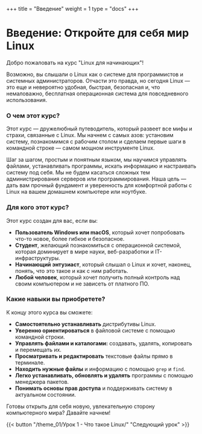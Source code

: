 +++
title = "Введение"
weight = 1
type = "docs"
+++

# Введение: Откройте для себя мир Linux

Добро пожаловать на курс "Linux для начинающих"!

Возможно, вы слышали о Linux как о системе для программистов и системных администраторов. Отчасти это правда, но сегодня Linux — это еще и невероятно удобная, быстрая, безопасная и, что немаловажно, бесплатная операционная система для повседневного использования.

### О чем этот курс?

Этот курс — дружелюбный путеводитель, который развеет все мифы и страхи, связанные с Linux. Мы начнем с самых азов: установим систему, познакомимся с рабочим столом и сделаем первые шаги в командной строке — самом мощном инструменте Linux.

Шаг за шагом, простым и понятным языком, мы научимся управлять файлами, устанавливать программы, искать информацию и настраивать систему под себя. Мы не будем касаться сложных тем администрирования серверов или программирования. Наша цель — дать вам прочный фундамент и уверенность для комфортной работы с Linux на вашем домашнем компьютере или ноутбуке.

### Для кого этот курс?

Этот курс создан для вас, если вы:

*   **Пользователь Windows или macOS**, который хочет попробовать что-то новое, более гибкое и безопасное.
*   **Студент**, желающий познакомиться с операционной системой, которая доминирует в мире науки, веб-разработки и IT-инфраструктуры.
*   **Начинающий энтузиаст**, который слышал о Linux и хочет, наконец, понять, что это такое и как с ним работать.
*   **Любой человек**, который хочет получить полный контроль над своим компьютером и не зависеть от платного ПО.

### Какие навыки вы приобретете?

К концу этого курса вы сможете:

*   **Самостоятельно устанавливать** дистрибутивы Linux.
*   **Уверенно ориентироваться** в файловой системе с помощью командной строки.
*   **Управлять файлами и каталогами:** создавать, удалять, копировать и перемещать их.
*   **Просматривать и редактировать** текстовые файлы прямо в терминале.
*   **Находить нужные файлы** и информацию с помощью `grep` и `find`.
*   **Легко устанавливать, обновлять и удалять** программы с помощью менеджера пакетов.
*   **Понимать основы прав доступа** и поддерживать систему в актуальном состоянии.

Готовы открыть для себя новую, увлекательную сторону компьютерного мира? Давайте начнем!

{{< button "/theme_01/Урок 1 - Что такое Linux/" "Следующий урок" >}}
